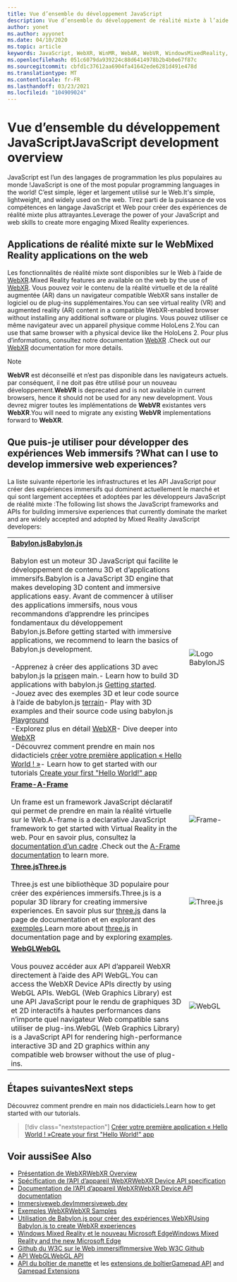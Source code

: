 ```yaml
---
title: Vue d’ensemble du développement JavaScript
description: Vue d’ensemble du développement de réalité mixte à l’aide de JavaScript pour les casques immersifs Web, mobiles et Windows.
author: yonet
ms.author: ayyonet
ms.date: 04/10/2020
ms.topic: article
keywords: JavaScript, WebXR, WinMR, WebAR, WebVR, WindowsMixedReality, HoloLens, Windows Mixed Reality, Web VR, Web XR, Web Mr, Web AR, 360, 360 Video, 360 vidéos, 360 photo, 360 photos, 360 content, Web immersif, immersif-Web, IW, immersiveweb
ms.openlocfilehash: 051c6079da939224c88d6414978b2b4b0e67f87c
ms.sourcegitcommit: cbfd1c37612aa6904fa41642ede6281d491e478d
ms.translationtype: MT
ms.contentlocale: fr-FR
ms.lasthandoff: 03/23/2021
ms.locfileid: "104909024"
---
```

# <a name="javascript-development-overview"></a><span data-ttu-id="29d0b-104">Vue d’ensemble du développement JavaScript</span><span class="sxs-lookup"><span data-stu-id="29d0b-104">JavaScript development overview</span></span>

<span data-ttu-id="29d0b-105">JavaScript est l’un des langages de programmation les plus populaires au monde !</span><span class="sxs-lookup"><span data-stu-id="29d0b-105">JavaScript is one of the most popular programming languages in the world!</span></span> <span data-ttu-id="29d0b-106">C’est simple, léger et largement utilisé sur le Web.</span><span class="sxs-lookup"><span data-stu-id="29d0b-106">It's simple, lightweight, and widely used on the web.</span></span> <span data-ttu-id="29d0b-107">Tirez parti de la puissance de vos compétences en langage JavaScript et Web pour créer des expériences de réalité mixte plus attrayantes.</span><span class="sxs-lookup"><span data-stu-id="29d0b-107">Leverage the power of your JavaScript and web skills to create more engaging Mixed Reality experiences.</span></span>

## <a name="mixed-reality-applications-on-the-web"></a><span data-ttu-id="29d0b-108">Applications de réalité mixte sur le Web</span><span class="sxs-lookup"><span data-stu-id="29d0b-108">Mixed Reality applications on the web</span></span>

<span data-ttu-id="29d0b-109">Les fonctionnalités de réalité mixte sont disponibles sur le Web à l’aide de [WebXR](webxr-overview.md).</span><span class="sxs-lookup"><span data-stu-id="29d0b-109">Mixed Reality features are available on the web by the use of [WebXR](webxr-overview.md).</span></span> <span data-ttu-id="29d0b-110">Vous pouvez voir le contenu de la réalité virtuelle et de la réalité augmentée (AR) dans un navigateur compatible WebXR sans installer de logiciel ou de plug-ins supplémentaires.</span><span class="sxs-lookup"><span data-stu-id="29d0b-110">You can see virtual reality (VR) and augmented reality (AR) content in a compatible WebXR-enabled browser without installing any additional software or plugins.</span></span> <span data-ttu-id="29d0b-111">Vous pouvez utiliser ce même navigateur avec un appareil physique comme HoloLens 2.</span><span class="sxs-lookup"><span data-stu-id="29d0b-111">You can use that same browser with a physical device like the HoloLens 2.</span></span> <span data-ttu-id="29d0b-112">Pour plus d’informations, consultez notre documentation [WebXR](webxr-overview.md) .</span><span class="sxs-lookup"><span data-stu-id="29d0b-112">Check out our [WebXR](webxr-overview.md) documentation for more details.</span></span>

> [!NOTE]
> <span data-ttu-id="29d0b-113">**WebVR** est déconseillé et n’est pas disponible dans les navigateurs actuels. par conséquent, il ne doit pas être utilisé pour un nouveau développement.</span><span class="sxs-lookup"><span data-stu-id="29d0b-113">**WebVR** is deprecated and is not available in current browsers, hence it should not be used for any new development.</span></span> <span data-ttu-id="29d0b-114">Vous devrez migrer toutes les implémentations de **WebVR** existantes vers **WebXR**.</span><span class="sxs-lookup"><span data-stu-id="29d0b-114">You will need to migrate any existing **WebVR** implementations forward to **WebXR**.</span></span>

## <a name="what-can-i-use-to-develop-immersive-web-experiences"></a><span data-ttu-id="29d0b-115">Que puis-je utiliser pour développer des expériences Web immersifs ?</span><span class="sxs-lookup"><span data-stu-id="29d0b-115">What can I use to develop immersive web experiences?</span></span>

<span data-ttu-id="29d0b-116">La liste suivante répertorie les infrastructures et les API JavaScript pour créer des expériences immersifs qui dominent actuellement le marché et qui sont largement acceptées et adoptées par les développeurs JavaScript de réalité mixte :</span><span class="sxs-lookup"><span data-stu-id="29d0b-116">The following list shows the JavaScript frameworks and APIs for building immersive experiences that currently dominate the market and are widely accepted and adopted by Mixed Reality JavaScript developers:</span></span>

|  |  |
| --- | --- |
|[<span data-ttu-id="29d0b-117">**Babylon.js**</span><span class="sxs-lookup"><span data-stu-id="29d0b-117">**Babylon.js**</span></span>](https://doc.babylonjs.com/)<br/><br/> <span data-ttu-id="29d0b-118">Babylon est un moteur 3D JavaScript qui facilite le développement de contenu 3D et d’applications immersifs.</span><span class="sxs-lookup"><span data-stu-id="29d0b-118">Babylon is a JavaScript 3D engine that makes developing 3D content and immersive applications easy.</span></span> <span data-ttu-id="29d0b-119">Avant de commencer à utiliser des applications immersifs, nous vous recommandons d’apprendre les principes fondamentaux du développement Babylon.js.</span><span class="sxs-lookup"><span data-stu-id="29d0b-119">Before getting started with immersive applications, we recommend to learn the basics of Babylon.js development.</span></span><br/><br/><span data-ttu-id="29d0b-120">-Apprenez à créer des applications 3D avec babylon.js la [prise](https://doc.babylonjs.com/start)en main.</span><span class="sxs-lookup"><span data-stu-id="29d0b-120">- Learn how to build 3D applications with babylon.js [Getting started](https://doc.babylonjs.com/start).</span></span><br/><span data-ttu-id="29d0b-121">-Jouez avec des exemples 3D et leur code source à l’aide de babylon.js [terrain](https://doc.babylonjs.com/examples/)</span><span class="sxs-lookup"><span data-stu-id="29d0b-121">- Play with 3D examples and their source code using babylon.js [Playground](https://doc.babylonjs.com/examples/)</span></span><br/><span data-ttu-id="29d0b-122">-Explorez plus en détail [WebXR](https://doc.babylonjs.com/divingDeeper/webXR)</span><span class="sxs-lookup"><span data-stu-id="29d0b-122">- Dive deeper into [WebXR](https://doc.babylonjs.com/divingDeeper/webXR)</span></span><br/><span data-ttu-id="29d0b-123">-Découvrez comment prendre en main nos didacticiels [créer votre première application « Hello World ! »](tutorials/babylonjs-webxr-helloworld/introduction-01.md)</span><span class="sxs-lookup"><span data-stu-id="29d0b-123">- Learn how to get started with our tutorials [Create your first "Hello World!" app](tutorials/babylonjs-webxr-helloworld/introduction-01.md)</span></span>|![Logo BabylonJS](images/babylon.js.example.png) |
|[<span data-ttu-id="29d0b-125">**Frame-**</span><span class="sxs-lookup"><span data-stu-id="29d0b-125">**A-Frame**</span></span>](https://aframe.io/) <br/><br/><span data-ttu-id="29d0b-126">Un frame est un framework JavaScript déclaratif qui permet de prendre en main la réalité virtuelle sur le Web.</span><span class="sxs-lookup"><span data-stu-id="29d0b-126">A-frame is a declarative JavaScript framework to get started with Virtual Reality in the web.</span></span> <span data-ttu-id="29d0b-127">Pour en savoir plus, consultez la [documentation d’un cadre](https://aframe.io/docs/1.2.0/introduction/) .</span><span class="sxs-lookup"><span data-stu-id="29d0b-127">Check out the [A-Frame documentation](https://aframe.io/docs/1.2.0/introduction/) to learn more.</span></span> |![Frame-](images/a-frame.example.png)  |
|[<span data-ttu-id="29d0b-129">**Three.js**</span><span class="sxs-lookup"><span data-stu-id="29d0b-129">**Three.js**</span></span>](https://threejs.org) <br/><br/><span data-ttu-id="29d0b-130">Three.js est une bibliothèque 3D populaire pour créer des expériences immersifs.</span><span class="sxs-lookup"><span data-stu-id="29d0b-130">Three.js is a popular 3D library for creating immersive experiences.</span></span> <span data-ttu-id="29d0b-131">En savoir plus sur [three.js](https://threejs.org/docs/index.html#manual/en/introduction/Creating-a-scene) dans la page de documentation et en explorant des [exemples](https://threejs.org/examples/#webgl_animation_cloth).</span><span class="sxs-lookup"><span data-stu-id="29d0b-131">Learn more about [three.js](https://threejs.org/docs/index.html#manual/en/introduction/Creating-a-scene) in documentation page and by exploring [examples](https://threejs.org/examples/#webgl_animation_cloth).</span></span> |![Three.js](images/three.js.example.png)  |
|[<span data-ttu-id="29d0b-133">**WebGL**</span><span class="sxs-lookup"><span data-stu-id="29d0b-133">**WebGL**</span></span>](https://developer.mozilla.org/en-US/docs/Web/API/WebGL_API)  <br/><br/><span data-ttu-id="29d0b-134">Vous pouvez accéder aux API d’appareil WebXR directement à l’aide des API WebGL.</span><span class="sxs-lookup"><span data-stu-id="29d0b-134">You can access the WebXR Device APIs directly by using WebGL APIs.</span></span> <span data-ttu-id="29d0b-135">WebGL (Web Graphics Library) est une API JavaScript pour le rendu de graphiques 3D et 2D interactifs à hautes performances dans n’importe quel navigateur Web compatible sans utiliser de plug-ins.</span><span class="sxs-lookup"><span data-stu-id="29d0b-135">WebGL (Web Graphics Library) is a JavaScript API for rendering high-performance interactive 3D and 2D graphics within any compatible web browser without the use of plug-ins.</span></span> |![WebGL](images/webgl.example.png)  |

## <a name="next-steps"></a><span data-ttu-id="29d0b-137">Étapes suivantes</span><span class="sxs-lookup"><span data-stu-id="29d0b-137">Next steps</span></span>

<span data-ttu-id="29d0b-138">Découvrez comment prendre en main nos didacticiels.</span><span class="sxs-lookup"><span data-stu-id="29d0b-138">Learn how to get started with our tutorials.</span></span>

> [!div class="nextstepaction"]
> [<span data-ttu-id="29d0b-139">Créer votre première application « Hello World ! »</span><span class="sxs-lookup"><span data-stu-id="29d0b-139">Create your first "Hello World!" app</span></span>](tutorials/babylonjs-webxr-helloworld/introduction-01.md)

## <a name="see-also"></a><span data-ttu-id="29d0b-140">Voir aussi</span><span class="sxs-lookup"><span data-stu-id="29d0b-140">See Also</span></span>

* [<span data-ttu-id="29d0b-141">Présentation de WebXR</span><span class="sxs-lookup"><span data-stu-id="29d0b-141">WebXR Overview</span></span>](webxr-overview.md)
* [<span data-ttu-id="29d0b-142">Spécification de l’API d’appareil WebXR</span><span class="sxs-lookup"><span data-stu-id="29d0b-142">WebXR Device API specification</span></span>](https://immersive-web.github.io/webxr/)
* [<span data-ttu-id="29d0b-143">Documentation de l’API d’appareil WebXR</span><span class="sxs-lookup"><span data-stu-id="29d0b-143">WebXR Device API documentation</span></span>](https://developer.mozilla.org/en-US/docs/Web/API/WebXR_Device_API)
* [<span data-ttu-id="29d0b-144">Immersiveweb.dev</span><span class="sxs-lookup"><span data-stu-id="29d0b-144">Immersiveweb.dev</span></span>](https://immersiveweb.dev/)
* [<span data-ttu-id="29d0b-145">Exemples WebXR</span><span class="sxs-lookup"><span data-stu-id="29d0b-145">WebXR Samples</span></span>](https://immersive-web.github.io/webxr-samples/)
* [<span data-ttu-id="29d0b-146">Utilisation de Babylon.js pour créer des expériences WebXR</span><span class="sxs-lookup"><span data-stu-id="29d0b-146">Using Babylon.js to create WebXR experiences</span></span>](https://doc.babylonjs.com/how_to/introduction_to_webxr)
* [<span data-ttu-id="29d0b-147">Windows Mixed Reality et le nouveau Microsoft Edge</span><span class="sxs-lookup"><span data-stu-id="29d0b-147">Windows Mixed Reality and the new Microsoft Edge</span></span>](/windows/mixed-reality/new-microsoft-edge#introducing-the-new-microsoft-edge)
* [<span data-ttu-id="29d0b-148">Github du W3C sur le Web immersif</span><span class="sxs-lookup"><span data-stu-id="29d0b-148">Immersive Web W3C Github</span></span>](https://github.com/immersive-web)
* <span data-ttu-id="29d0b-149">[API WebGL](/previous-versions/windows/internet-explorer/ie-developer/dev-guides/bg182648(v=vs.85))</span><span class="sxs-lookup"><span data-stu-id="29d0b-149">[WebGL API](/previous-versions/windows/internet-explorer/ie-developer/dev-guides/bg182648(v=vs.85))</span></span>
* <span data-ttu-id="29d0b-150">[API du boîtier de manette](https://msdn.microsoft.com/library/dn743630(v=vs.85).aspx) et les [extensions de boîtier](https://w3c.github.io/gamepad/extensions.html)</span><span class="sxs-lookup"><span data-stu-id="29d0b-150">[Gamepad API](https://msdn.microsoft.com/library/dn743630(v=vs.85).aspx) and [Gamepad Extensions](https://w3c.github.io/gamepad/extensions.html)</span></span>

